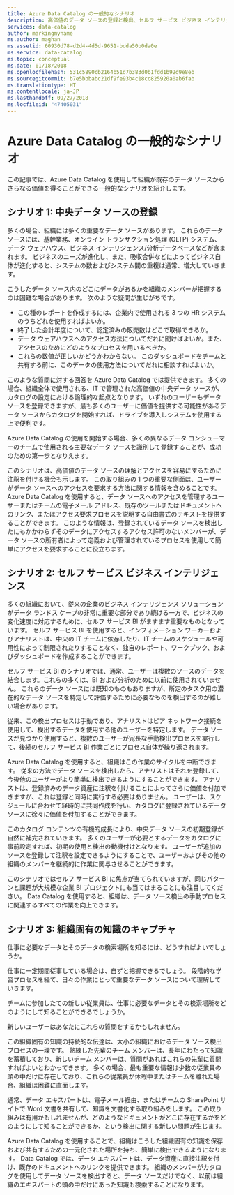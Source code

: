 ```yaml
---
title: Azure Data Catalog の一般的なシナリオ
description: 高価値のデータ ソースの登録と検出、セルフ サービス ビジネス インテリジェンスの有効化、データ ソースとプロセスに関する既存の組織固有の知識のキャプチャなど、Azure Data Catalog の一般的なシナリオの概要を説明します。
services: data-catalog
author: markingmyname
ms.author: maghan
ms.assetid: 60930d78-d2d4-4d5d-9651-bdda50b0da0e
ms.service: data-catalog
ms.topic: conceptual
ms.date: 01/18/2018
ms.openlocfilehash: 531c5890cb2164b51d7b383d0b1fdd1b92d9e8eb
ms.sourcegitcommit: b7e5bbbabc21df9fe93b4c18cc825920a0ab6fab
ms.translationtype: HT
ms.contentlocale: ja-JP
ms.lasthandoff: 09/27/2018
ms.locfileid: "47405031"
---
```

# <a name="azure-data-catalog-common-scenarios"></a>Azure Data Catalog の一般的なシナリオ
この記事では、Azure Data Catalog を使用して組織が既存のデータ ソースからさらなる価値を得ることができる一般的なシナリオを紹介します。

## <a name="scenario-1-registration-of-central-data-sources"></a>シナリオ 1: 中央データ ソースの登録
多くの場合、組織には多くの重要なデータ ソースがあります。 これらのデータ ソースには、基幹業務、オンライン トランザクション処理 (OLTP) システム、データ ウェアハウス、ビジネス インテリジェンス/分析データベースなどが含まれます。 ビジネスのニーズが進化し、また、吸収合併などによってビジネス自体が進化すると、システムの数およびシステム間の重複は通常、増大していきます。

こうしたデータ ソース内のどこにデータがあるかを組織のメンバーが把握するのは困難な場合があります。 次のような疑問が生じがちです。

* この種のレポートを作成するには、企業内で使用される 3 つの HR システムのうちどれを使用すればよいか。
* 終了した会計年度について、認定済みの販売数はどこで取得できるか。
* データ ウェアハウスへのアクセス方法についてだれに聞けばよいか。また、アクセスのためにどのようなプロセスを用いるべきか。
* これらの数値が正しいかどうかわからない。 このダッシュボードをチームと共有する前に、このデータの使用方法についてだれに相談すればよいか。

このような質問に対する回答を Azure Data Catalog では提供できます。 多くの場合、組織全体で使用される、IT で管理された高価値の中央データ ソースが、カタログの設定における論理的な起点となります。 いずれのユーザーもデータ ソースを登録できますが、最も多くのユーザーに価値を提供する可能性があるデータ ソースからカタログを開始すれば、ドライブを導入しシステムを使用する上で便利です。 

Azure Data Catalog の使用を開始する場合、多くの異なるデータ コンシューマーのチームで使用される主要なデータ ソースを識別して登録することが、成功のための第一歩となりえます。

このシナリオは、高価値のデータ ソースの理解とアクセスを容易にするために注釈を付ける機会も示します。 この取り組みの 1 つの重要な側面は、ユーザーがデータ ソースへのアクセスを要求する方法に関する情報を含めることです。 Azure Data Catalog を使用すると、データ ソースへのアクセスを管理するユーザーまたはチームの電子メール アドレス、既存のツールまたはドキュメントへのリンク、またはアクセス要求プロセスを説明する自由書式のテキストを提供することができます。 このような情報は、登録されているデータ ソースを検出したにもかかわらずそのデータにアクセスするアクセス許可のないメンバーが、データ ソースの所有者によって定義および管理されているプロセスを使用して簡単にアクセスを要求することに役立ちます。

## <a name="scenario-2-self-service-business-intelligence"></a>シナリオ 2: セルフ サービス ビジネス インテリジェンス
多くの組織において、従来の企業のビジネス インテリジェンス ソリューションがデータ ランドス ケープの非常に重要な部分であり続ける一方で、ビジネスの変化速度に対応するために、セルフ サービス BI がますます重要なものとなっています。 セルフ サービス BI を使用すると、インフォメーション ワーカーおよびアナリストは、中央の IT チームに依存したり、IT チームのスケジュールや可用性によって制限されたりすることなく、独自のレポート、ワークブック、およびダッシュボードを作成することができます。

セルフ サービス BI のシナリオでは、通常、ユーザーは複数のソースのデータを結合します。これらの多くは、BI および分析のために以前に使用されていません。 これらのデータ ソースには既知のものもありますが、所定のタスク用の潜在的なデータ ソースを特定して評価するために必要なものを検出するのが難しい場合があります。

従来、この検出プロセスは手動であり、アナリストはピア ネットワーク接続を使用して、検出するデータを使用する他のユーザーを特定します。 データ ソースが見つかり使用すると、複数のユーザーが冗長な手動検出プロセスを実行して、後続のセルフ サービス BI 作業ごとにプロセス自体が繰り返されます。

Azure Data Catalog を使用すると、組織はこの作業のサイクルを中断できます。 従来の方法でデータ ソースを検出したら、アナリストはそれを登録して、今後他のユーザーがより簡単に検出できるようにすることができます。 アナリストは、登録済みのデータ資産に注釈を付けることによってさらに価値を付加できますが、これは登録と同時に実行する必要はありません。 ユーザーは、スケジュールに合わせて経時的に共同作成を行い、カタログに登録されているデータ ソースに徐々に価値を付加することができます。

このカタログ コンテンツの有機的成長により、中央データ ソースの初期登録が自然に補完されていきます。 多くのユーザーが必要とするデータをカタログに事前設定すれば、初期の使用と検出の動機付けとなります。 ユーザーが追加のソースを登録して注釈を設定できるようにすることで、ユーザーおよびその他の組織のメンバーを継続的に作業に関与させることができます。

このシナリオではセルフ サービス BI に焦点が当てられていますが、同じパターンと課題が大規模な企業 BI プロジェクトにも当てはまることにも注目してください。 Data Catalog を使用すると、組織は、データ ソース検出の手動プロセスに関連するすべての作業を向上できます。

## <a name="scenario-3-capturing-tribal-knowledge"></a>シナリオ 3: 組織固有の知識のキャプチャ
仕事に必要なデータとそのデータの検索場所を知るには、どうすればよいでしょうか。

仕事に一定期間従事している場合は、自ずと把握できるでしょう。 段階的な学習プロセスを経て、日々の作業にとって重要なデータ ソースについて理解していきます。

チームに参加したての新しい従業員は、仕事に必要なデータとその検索場所をどのようにして知ることができるでしょうか。

新しいユーザーはあなたにこれらの質問をするかもしれません。

この組織固有の知識の持続的な伝達は、大小の組織におけるデータ ソース検出プロセスの一環です。 熟練した先輩のチーム メンバーは、長年にわたって知識を蓄積しており、新しいチーム メンバーは、質問があればこれらの先輩に質問すればよいとわかってきます。 多くの場合、最も重要な情報は少数の従業員の頭の中だけに存在しており、これらの従業員が休暇中またはチームを離れた場合、組織は困難に直面します。

通常、データ エキスパートは、電子メール経由、またはチームの SharePoint サイトで Word 文書を共有して、知識を文書化する取り組みをします。 この取り組みは有用かもしれませんが、どのようなドキュメントがどこに存在するかをどのようにして知ることができるか、という検出に関する新しい問題が生じます。

Azure Data Catalog を使用することで、組織はこうした組織固有の知識を保存および共有するための一元化された場所を持ち、簡単に検出できるようになります。 Data Catalog では、データ エキスパートは、データ資産に直接注釈を付け、既存のドキュメントへのリンクを提供できます。 組織のメンバーがカタログを使用してデータ ソースを検出すると、データ ソースだけでなく、以前は組織のエキスパートの頭の中だけにあった知識も検索することになります。
